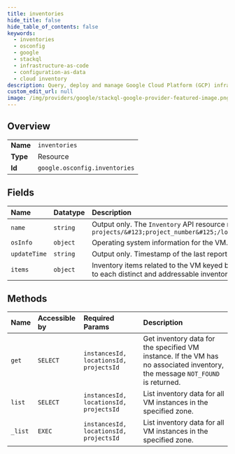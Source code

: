 ```yaml
---
title: inventories
hide_title: false
hide_table_of_contents: false
keywords:
  - inventories
  - osconfig
  - google    
  - stackql
  - infrastructure-as-code
  - configuration-as-data
  - cloud inventory
description: Query, deploy and manage Google Cloud Platform (GCP) infrastructure and resources using SQL
custom_edit_url: null
image: /img/providers/google/stackql-google-provider-featured-image.png
---
```

  
    

## Overview
<table><tbody>
<tr><td><b>Name</b></td><td><code>inventories</code></td></tr>
<tr><td><b>Type</b></td><td>Resource</td></tr>
<tr><td><b>Id</b></td><td><code>google.osconfig.inventories</code></td></tr>
</tbody></table>

## Fields
| Name | Datatype | Description |
|:-----|:---------|:------------|
| `name` | `string` | Output only. The `Inventory` API resource name. Format: `projects/&#123;project_number&#125;/locations/&#123;location&#125;/instances/&#123;instance_id&#125;/inventory` |
| `osInfo` | `object` | Operating system information for the VM. |
| `updateTime` | `string` | Output only. Timestamp of the last reported inventory for the VM. |
| `items` | `object` | Inventory items related to the VM keyed by an opaque unique identifier for each inventory item. The identifier is unique to each distinct and addressable inventory item and will change, when there is a new package version. |
## Methods
| Name | Accessible by | Required Params | Description |
|:-----|:--------------|:----------------|:------------|
| `get` | `SELECT` | `instancesId, locationsId, projectsId` | Get inventory data for the specified VM instance. If the VM has no associated inventory, the message `NOT_FOUND` is returned. |
| `list` | `SELECT` | `instancesId, locationsId, projectsId` | List inventory data for all VM instances in the specified zone. |
| `_list` | `EXEC` | `instancesId, locationsId, projectsId` | List inventory data for all VM instances in the specified zone. |
